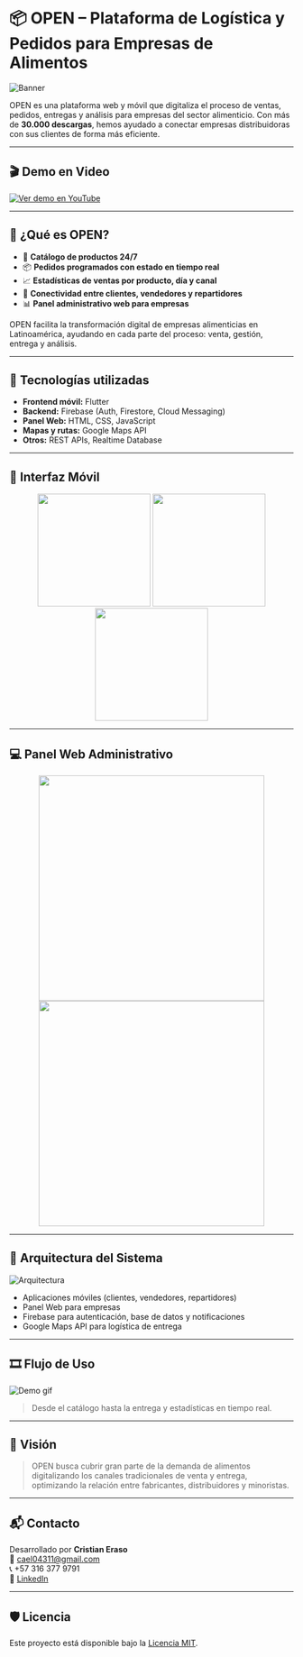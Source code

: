 # 📦 OPEN – Plataforma de Logística y Pedidos para Empresas de Alimentos

![Banner](./assets/open_banner.png)

OPEN es una plataforma web y móvil que digitaliza el proceso de ventas, pedidos, entregas y análisis para empresas del sector alimenticio. Con más de **30.000 descargas**, hemos ayudado a conectar empresas distribuidoras con sus clientes de forma más eficiente.

---


## 🎬 Demo en Video

[![Ver demo en YouTube](https://img.youtube.com/vi/HUlIzbOActk/hqdefault.jpg)](https://youtu.be/HUlIzbOActk)


---

## 🚀 ¿Qué es OPEN?

- 📲 **Catálogo de productos 24/7**
- 📦 **Pedidos programados con estado en tiempo real**
- 📈 **Estadísticas de ventas por producto, día y canal**
- 🔗 **Conectividad entre clientes, vendedores y repartidores**
- 📊 **Panel administrativo web para empresas**

OPEN facilita la transformación digital de empresas alimenticias en Latinoamérica, ayudando en cada parte del proceso: venta, gestión, entrega y análisis.

---

## 🧰 Tecnologías utilizadas

- **Frontend móvil:** Flutter
- **Backend:** Firebase (Auth, Firestore, Cloud Messaging)
- **Panel Web:** HTML, CSS, JavaScript
- **Mapas y rutas:** Google Maps API
- **Otros:** REST APIs, Realtime Database

---

## 📱 Interfaz Móvil

<div align="center">
  <img src="./assets/app_screenshots/catalogo.png" width="200"/>
  <img src="./assets/app_screenshots/pedido.png" width="200"/>
  <img src="./assets/app_screenshots/estado_pedido.png" width="200"/>
</div>

---

## 💻 Panel Web Administrativo

<div align="center">
  <img src="./assets/web_dashboard/panel_productos.png" width="400"/>
  <img src="./assets/web_dashboard/estadisticas.png" width="400"/>
</div>

---

## 🧩 Arquitectura del Sistema

![Arquitectura](./assets/arquitectura_open.png)

- Aplicaciones móviles (clientes, vendedores, repartidores)
- Panel Web para empresas
- Firebase para autenticación, base de datos y notificaciones
- Google Maps API para logística de entrega

---

## 🎞️ Flujo de Uso

![Demo gif](./assets/gifs/flujo_pedido.gif)

> Desde el catálogo hasta la entrega y estadísticas en tiempo real.

---

## 📍 Visión

> OPEN busca cubrir gran parte de la demanda de alimentos digitalizando los canales tradicionales de venta y entrega, optimizando la relación entre fabricantes, distribuidores y minoristas.

---

## 📬 Contacto

Desarrollado por **Cristian Eraso**  
📧 cael04311@gmail.com  
📞 +57 316 377 9791  
🔗 [LinkedIn](https://www.linkedin.com/in/cristian-eraso-b41221161/)

---

## 🛡️ Licencia

Este proyecto está disponible bajo la [Licencia MIT](./LICENSE).

